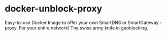 # docker-unblock-proxy
Easy-to-use Docker Image to offer your own SmartDNS or SmartGateway -proxy. For your entire network! The swiss army knife in geoblocking. 
